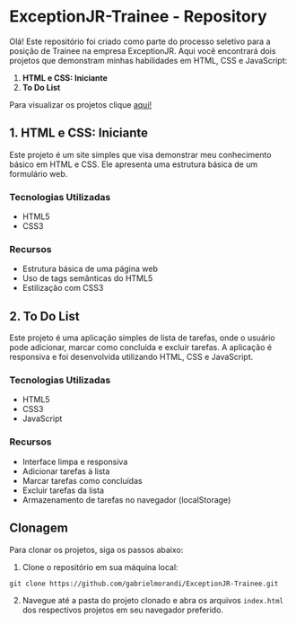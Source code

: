 # ExceptionJR-Trainee - Repository

Olá! Este repositório foi criado como parte do processo seletivo para a posição de Trainee na empresa ExceptionJR. Aqui você encontrará dois projetos que demonstram minhas habilidades em HTML, CSS e JavaScript:

1. **HTML e CSS: Iniciante**
2. **To Do List**

Para visualizar os projetos clique [aqui!](https://gabrielmorandi.github.io/ExceptionJR-Trainee/)

## 1. HTML e CSS: Iniciante

Este projeto é um site simples que visa demonstrar meu conhecimento básico em HTML e CSS. Ele apresenta uma estrutura básica de um formulário web.

### Tecnologias Utilizadas
- HTML5
- CSS3

### Recursos
- Estrutura básica de uma página web
- Uso de tags semânticas do HTML5
- Estilização com CSS3

## 2. To Do List

Este projeto é uma aplicação simples de lista de tarefas, onde o usuário pode adicionar, marcar como concluída e excluir tarefas. A aplicação é responsiva e foi desenvolvida utilizando HTML, CSS e JavaScript.

### Tecnologias Utilizadas
- HTML5
- CSS3
- JavaScript

### Recursos
- Interface limpa e responsiva
- Adicionar tarefas à lista
- Marcar tarefas como concluídas
- Excluir tarefas da lista
- Armazenamento de tarefas no navegador (localStorage)

## Clonagem

Para clonar os projetos, siga os passos abaixo:

1. Clone o repositório em sua máquina local:

```
git clone https://github.com/gabrielmorandi/ExceptionJR-Trainee.git
```

2. Navegue até a pasta do projeto clonado e abra os arquivos `index.html` dos respectivos projetos em seu navegador preferido.
